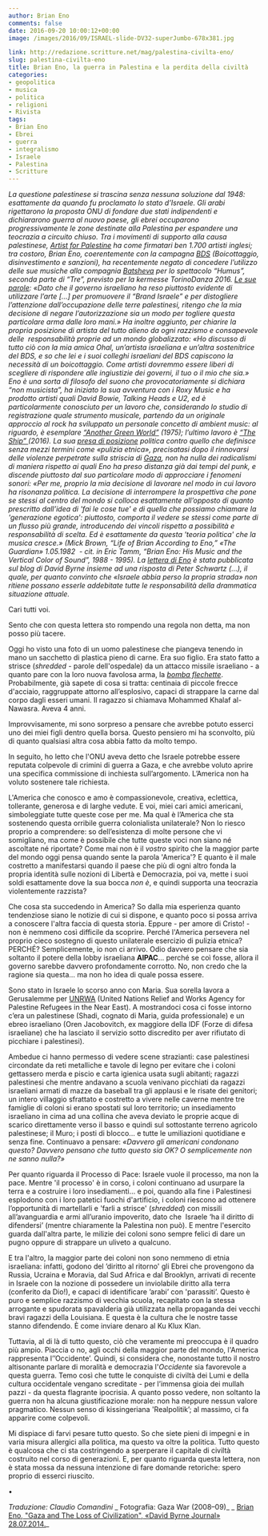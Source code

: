 ```yaml
---
author: Brian Eno
comments: false
date: 2016-09-20 10:00:12+00:00
image: /images/2016/09/ISRAEL-slide-DV32-superJumbo-678x381.jpg

link: http://redazione.scritture.net/mag/palestina-civilta-eno/
slug: palestina-civilta-eno
title: Brian Eno, la guerra in Palestina e la perdita della civiltà
categories:
- geopolitica
- musica
- politica
- religioni
- Rivista
tags:
- Brian Eno
- Ebrei
- guerra
- integralismo
- Israele
- Palestina
- Scritture
---
```


_La questione palestinese si trascina senza nessuna soluzione dal 1948: esattamente da quando fu proclamato lo stato d’Israele. Gli arabi rigettarono la proposta ONU di fondare due stati indipendenti e dichiararono guerra al nuovo paese, gli ebrei occuparono progressivamente le zone destinate alla Palestina per espandere una teocrazia a circuito chiuso. Tra i movimenti di supporto alla causa palestinese, [Artist for Palestine](https://artistsforpalestine.org.uk) ha come firmatari ben 1.700 artisti inglesi; tra costoro, Brian Eno, coerentemente con la campagna [BDS](http://bdsitalia.org) (Boicottaggio, disinvestimento e sanzioni), ha recentemente negato di concedere l’utilizzo delle sue musiche alla compagnia [Batsheva](http://www.repubblica.it/spettacoli/teatro-danza/2016/08/30/news/ohad_naharin_col_metodo_gaga_riporto_la_danza_agli_istinti_animali_-146886576/) per lo spettacolo “Humus”, seconda parte di “Tre”, previsto per la kermesse TorinoDanza 2016. [Le sue parole](http://torino.repubblica.it/cronaca/2016/09/05/news/brian_eno_via_la_mia_musica_dallo_spettacolo_pro-israele_scoppia_il_caso_a_torino_danza-147208541/): «Dato che il governo israeliano ha reso piuttosto evidente di utilizzare l’arte […] per promuovere il “Brand Israele” e per distogliere l’attenzione dall’occupazione delle terre palestinesi, ritengo che la mia decisione di negare l’autorizzazione sia un modo per togliere questa particolare arma dalle loro mani.» Ha inoltre aggiunto, per chiarire la propria posizione di artista del tutto alieno da ogni razzismo e consapevole delle  responsabilità proprie ad un mondo globalizzato: «Ho discusso di tutto ciò con la mia amica Ohal, un’artista israeliana e un’altra sostenitrice del BDS, e so che lei e i suoi colleghi israeliani del BDS capiscono la necessità di un boicottaggio. Come artisti dovremmo essere liberi di scegliere di rispondere alle ingiustizie dei governi, il tuo o il mio che sia.» Eno è una sorta di filosofo del suono che provocatoriamente si dichiara “non musicista”, ha iniziato la sua avventura con i Roxy Music e ha prodotto artisti quali David Bowie, Talking Heads e U2, ed è particolarmente conosciuto per un lavoro che, considerando lo studio di registrazione quale strumento musicale, partendo da un originale approccio al rock ha sviluppato un personale concetto di ambient music: al riguardo, è esemplare [“Another Green World”](https://www.youtube.com/watch?v=EVCkmIwRrc0) (1975); l’ultimo lavoro è [“The Ship” ](https://www.youtube.com/watch?v=pn1riJSHhkY)(2016). La sua [presa di posizione](https://www.theguardian.com/music/2014/jul/31/brian-eno-israel-palestine-gaza-ethnic-cleansing) politica contro quello che definisce senza mezzi termini come «pulizia etnica», precisatasi dopo il rinnovarsi delle violenze perpetrate sulla striscia di [Gaza](https://www.theguardian.com/music/2014/jul/31/brian-eno-israel-palestine-gaza-ethnic-cleansing), non ha nulla dei radicalismi di maniera rispetto ai quali Eno ha preso distanza già dai tempi del punk, e discende piuttosto dal suo particolare modo di approcciare i fenomeni sonori: «Per me, proprio la mia decisione di lavorare nel modo in cui lavoro ha risonanza politica. La decisione di interrompere la prospettiva che pone se stessi al centro del mondo si colloca esattamente all’opposto di quanto prescritto dall’idea di 'fai le cose tue' e di quella che possiamo chiamare la 'generazione egotica': piuttosto, comporta il vedere se stessi come parte di un flusso più grande, introducendo dei vincoli rispetto a possibilità e responsabilità di scelta. Ed è esattamente da questa 'teoria politica' che la musica cresce.» (Mick Brown, “Life of Brian According to Eno,” «The Guardian» 1.05.1982  - cit. in Eric Tamm, “Brian Eno: His Music and the Vertical Color of Sound”, 1988 - 1995). La [lettera di Eno](http://davidbyrne.com/gaza-and-the-loss-of-civilization) è stata pubblicata sul blog di David Byrne insieme ad una risposta di Peter Schwartz (…), il quale, per quanto convinto che «Israele abbia perso la propria strada» non ritiene possano esserle addebitate tutte le responsabilità della drammatica situazione attuale._



Cari tutti voi.

Sento che con questa lettera sto rompendo una regola non detta, ma non posso più tacere.

Oggi ho visto una foto di un uomo palestinese che piangeva tenendo in mano un sacchetto di plastica pieno di carne. Era suo figlio. Era stato fatto a strisce (_shredded_ - parole dell'ospedale) da un attacco missile israeliano - a quanto pare con la loro nuova favolosa arma, la [_bomba flechette_](http://www.ilfattoquotidiano.it/2014/07/21/gaza-israele-usa-le-flechette-contro-i-civili-laccusa-di-unong-per-i-diritti-umani/1067543/). Probabilmente, già sapete di cosa si tratta: centinaia di piccole frecce d'acciaio, raggruppate attorno all’esplosivo, capaci di strappare la carne dal corpo dagli esseri umani. Il ragazzo si chiamava Mohammed Khalaf al-Nawasra. Aveva 4 anni.

Improvvisamente, mi sono sorpreso a pensare che avrebbe potuto esserci uno dei miei figli dentro quella borsa. Questo pensiero mi ha sconvolto, più di quanto qualsiasi altra cosa abbia fatto da molto tempo.

In seguito, ho letto che l'ONU aveva detto che Israele potrebbe essere reputata colpevole di crimini di guerra a Gaza, e che avrebbe voluto aprire una specifica commissione di inchiesta sull’argomento. L’America non ha voluto sostenere tale richiesta.

L'America che conosco e amo è compassionevole, creativa, eclettica, tollerante, generosa e di larghe vedute. E voi, miei cari amici americani, simboleggiate tutte queste cose per me. Ma qual è l’America che sta sostenendo questa orribile guerra colonialista unilaterale? Non lo riesco proprio a comprendere: so dell’esistenza di molte persone che vi somigliano, ma come è possibile che tutte queste voci non siano né ascoltate né riportate? Come mai non è il _vostro_ spirito che la maggior parte del mondo oggi pensa quando sente la parola 'America'? E quanto è il male costretto a manifestarsi quando il paese che più di ogni altro fonda la propria identità sulle nozioni di Libertà e Democrazia, poi va, mette i suoi soldi esattamente dove la sua bocca _non è_, e quindi supporta una teocrazia violentemente razzista?

Che cosa sta succedendo in America? So dalla mia esperienza quanto tendenziose siano le notizie di cui si dispone, e quanto poco si possa arriva a conoscere l'altra faccia di questa storia. Eppure - per amore di Cristo! - non è nemmeno così difficile da scoprire. Perché l'America persevera nel proprio cieco sostegno di questo unilaterale esercizio di pulizia etnica? PERCHÉ? Semplicemente, io non ci arrivo. Odio davvero pensare che sia soltanto il potere della lobby israeliana **AIPAC**... perché se coì fosse, allora il governo sarebbe davvero profondamente corrotto. No, non credo che la ragione sia questa… ma non ho idea di quale possa essere.

Sono stato in Israele lo scorso anno con Maria. Sua sorella lavora a Gerusalemme per [UNRWA](http://www.unrwa.org) (United Nations Relief and Works Agency for Palestine Refugees in the Near East). A mostrandoci cosa ci fosse intorno c’era un palestinese (Shadi, cognato di Maria, guida professionale) e un ebreo israeliano (Oren Jacobovitch, ex maggiore della IDF (Forze di difesa israeliane) che ha lasciato il servizio sotto discredito per aver rifiutato di picchiare i palestinesi).

Ambedue ci hanno permesso di vedere scene strazianti: case palestinesi circondate da reti metalliche e tavole di legno per evitare che i coloni gettassero merda e piscio e carta igienica usata sugli abitanti; ragazzi palestinesi che mentre andavano a scuola venivano picchiati da ragazzi israeliani armati di mazze da baseball tra gli applausi e le risate dei genitori; un intero villaggio sfrattato e costretto a vivere nelle caverne mentre tre famiglie di coloni si erano spostati sul loro territorio; un insediamento israeliano in cima ad una collina che aveva deviato le proprie acque di scarico direttamente verso il basso e quindi sul sottostante terreno agricolo palestinese; il Muro; i posti di blocco... e tutte le umiliazioni quotidiane e senza fine. Continuavo a pensare: _«Davvero gli americani condonano questo? Davvero pensano che tutto questo sia OK? O semplicemente non ne sanno nulla?»_

Per quanto riguarda il Processo di Pace: Israele vuole il processo, ma non la pace. Mentre 'il processo' è in corso, i coloni continuano ad usurpare la terra e a costruire i loro insediamenti… e poi, quando alla fine i Palestinesi esplodono con i loro patetici fuochi d'artificio, i coloni riescono ad ottenere l’opportunità di martellarli e 'farli a strisce' (_shredded_) con missili all’avanguardia e armi all’uranio impoverito, dato che  Israele ‘ha il diritto di difendersi’ (mentre chiaramente la Palestina non può). E mentre l'esercito guarda dall'altra parte, le milizie dei coloni sono sempre felici di dare un pugno oppure di strappare un uliveto a qualcuno.

E tra l'altro, la maggior parte dei coloni non sono nemmeno di etnia israeliana: infatti, godono del ’diritto al ritorno' gli Ebrei che provengono da Russia, Ucraina e Moravia, dal Sud Africa e dal Brooklyn, arrivati di recente in Israele con la nozione di possedere un inviolabile diritto alla terra (conferito da Dio!), e capaci di identificare ’arabi’ con 'parassiti’. Questo è puro e semplice razzismo di vecchia scuola, recapitato con la stessa arrogante e spudorata spavalderia già utilizzata nella propaganda dei vecchi bravi ragazzi della Louisiana. E questa è la cultura che le nostre tasse stanno difendendo. È come inviare denaro al Ku Klux Klan.

Tuttavia, al di là di tutto questo, ciò che veramente mi preoccupa è il quadro più ampio. Piaccia o no, agli occhi della maggior parte del mondo, l'America rappresenta l’’Occidente’. Quindi, si considera che, nonostante tutto il nostro altisonante parlare di moralità e democrazia l'_Occidente_ sia favorevole a questa guerra. Temo così che tutte le conquiste di civiltà dei Lumi e della cultura occidentale vengano screditate - per l’immensa gioia dei mullah pazzi - da questa flagrante ipocrisia. A quanto posso vedere, non soltanto la guerra non ha alcuna giustificazione morale: non ha neppure nessun valore pragmatico. Nessun senso di kissingeriana 'Realpolitik’; al massimo, ci fa apparire come colpevoli.

Mi dispiace di farvi pesare tutto questo. So che siete pieni di impegni e in varia misura allergici alla politica, ma questo va oltre la politica. Tutto questo è qualcosa che ci sta costringendo a sperperare il capitale di civiltà costruito nel corso di generazioni. E, per quanto riguarda questa lettera, non è stata mossa da nessuna intenzione di fare domande retoriche: spero proprio di esserci riuscito.

•

_Traduzione: Claudio Comandini_
_ Fotografia: Gaza War (2008–09)_
_ [Brian Eno, "Gaza and The Loss of Civilization", «David Byrne Journal» 28.07.2014.](http://davidbyrne.com/journal/gaza-and-the-loss-of-civilization)_
